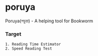 # poruya
Poruya(পড়ুয়া) - A helping tool for Bookworm

### Target

<!-- 
git branch -a //see all branches
git checkout [branch name]


based on uploaded file,given link or any pasted text
1. Doc,Pdf or any particular text based word counting) 

https://www.html5rocks.com/en/tutorials/file/dndfiles/
https://javascript.info/file

https://stackoverflow.com/questions/13529208/javascript-ocr-api
https://github.com/antimatter15/ocrad.js

http://usefulangle.com/post/20/pdfjs-tutorial-1-preview-pdf-during-upload-wih-next-prev-buttons

https://javascript.info/events-change-input

-->

```
1. Reading Time Estimator 
2. Speed Reading Test

```
